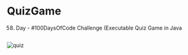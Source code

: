 # QuizGame
58. Day - #100DaysOfCode Challenge (Executable Quiz Game in Java

##
![quiz](https://github.com/FaridaFatali/QuizGame/assets/91600434/409d3179-39cf-4854-b2f5-cb36c668fad8)
